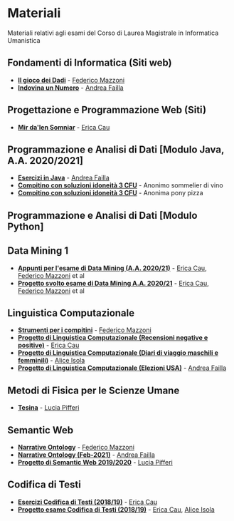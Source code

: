 # Materiali
Materiali relativi agli esami del Corso di Laurea Magistrale in Informatica Umanistica

## Fondamenti di Informatica (Siti web)
- [**Il gioco dei Dadi**](https://github.com/FedericoMz/fondamentiDiInformatica) - [Federico Mazzoni](https://github.com/FedericoMz) 
- [**Indovina un Numero**](https://github.com/andreafailla/indovina-un-numero) - [Andrea Failla](https://github.com/andreafailla)

## Progettazione e Programmazione Web (Siti)
- [**Mir da'len Somniar**](https://github.com/lyereth/Sito-PPW) - [Erica Cau](https://github.com/lyereth) 

## Programmazione e Analisi di Dati [Modulo Java, A.A. 2020/2021]
- [**Esercizi in Java**](https://github.com/andreafailla/Esercizi-in-java) - [Andrea Failla](https://github.com/andreafailla)
- [**Compitino con soluzioni idoneità 3 CFU**](https://github.com/infouma-unipi/JavaThread) - Anonimo sommelier di vino
- [**Compitino con soluzioni idoneità 3 CFU**](https://github.com/infouma-unipi/JavaThread2) - Anonima pony pizza

## Programmazione e Analisi di Dati [Modulo Python]

## Data Mining 1
- [**Appunti per l'esame di Data Mining (A.A. 2020/21)**](https://github.com/lyereth/Appunti-Data-Mining-) - [Erica Cau](https://github.com/lyereth/), [Federico Mazzoni](https://github.com/FedericoMz) et al
- [**Progetto svolto esame di Data Mining A.A. 2020/21**](https://github.com/lyereth/Data-Mining-project) - [Erica Cau](https://github.com/lyereth/), [Federico Mazzoni](https://github.com/FedericoMz) et al

## Linguistica Computazionale
- [**Strumenti per i compitini**](https://github.com/FedericoMz/Linguistica-Computazionale/) - [Federico Mazzoni](https://github.com/FedericoMz)
- [**Progetto di Linguistica Computazionale (Recensioni negative e positive)**](https://github.com/lyereth/text_analysis_1) - [Erica Cau](https://github.com/lyereth/)
- [**Progetto di Linguistica Computazionale (Diari di viaggio maschili e femminili)**](https://github.com/alisola21/Progetto-Linguistica-Computazionale) - [Alice Isola](https://github.com/alisola21)
- [**Progetto di Linguistica Computazionale (Elezioni USA)**](https://github.com/andreafailla/LingComp-progetto) - [Andrea Failla](https://github.com/andreafailla)

## Metodi di Fisica per le Scienze Umane
- [**Tesina**](https://github.com/luciapiff/Metodi-della-fisica-per-le-scienze-umane) - [Lucia Pifferi](https://github.com/luciapiff/)

## Semantic Web
- [**Narrative Ontology**](https://github.com/FedericoMz/Semantic-Web) - [Federico Mazzoni](https://github.com/FedericoMz)
- [**Narrative Ontology (Feb-2021)**](https://github.com/andreafailla/Narrative-Ontology) - [Andrea Failla](https://github.com/andreafailla)
- [**Progetto di Semantic Web 2019/2020**](https://github.com/luciapiff/Semantic-Web) - [Lucia Pifferi](https://github.com/luciapiff/)

## Codifica di Testi
- [**Esercizi Codifica di Testi (2018/19)**](https://github.com/lyereth/Esercizi-Codifica-di-Testi) - [Erica Cau](https://github.com/lyereth)
- [**Progetto esame Codifica di Testi (2018/19)**](https://github.com/lyereth/Progetto-Esame-Codifica-di-Testi) - [Erica Cau](https://github.com/lyereth), [Alice Isola](https://github.com/alisola21)
